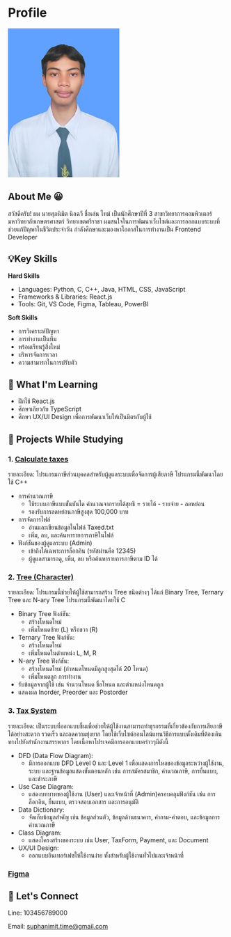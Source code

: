 # Profile
![img_me](img/ThisMe.jpg)

## About Me 😀
สวัสดีครับ!
ผม นายศุภนิมิต นิลฉวี ชื่อเล่น ไทม์ เป็นนักศึกษาปีที่ 3 สาขาวิทยาการคอมพิวเตอร์ มหาวิทยาลัยเกษตรศาสตร์ วิทยาเขตศรีราชา
ผมสนใจในการพัฒนาเว็บไซต์และการออกแบบระบบที่ช่วยแก้ปัญหาในชีวิตประจำวัน กำลังศึกษาและมองหาโอกาสในการทำงานเป็น Frontend Developer

## 💡Key Skills
**Hard Skills**
- Languages: Python, C, C++, Java, HTML, CSS, JavaScript
- Frameworks & Libraries: React.js
- Tools: Git, VS Code, Figma, Tableau, PowerBI
  
**Soft Skills**
- การวิเคราะห์ปัญหา
- การทำงานเป็นทีม
- พร้อมเรียนรู้สิ่งใหม่
- บริหารจัดการเวลา
- ความสามารถในการปรับตัว

## 🌱 What I'm Learning
- ฝึกใช้ React.js 
- ศึกษาเกียวกับ TypeScript
- ศึกษา UX/UI Design เพื่อการพัฒนาเว็บให้เป็นมิตรกับผู้ใช้

## 📂 Projects While Studying
### 1. [Calculate taxes](https://onlinegdb.com/6bRlgFcal)
รายละเอียด: โปรแกรมภาษีส่วนบุคคลสำหรับผู้ดูแลระบบเพื่อจัดการผู้เสียภาษี โปรแกรมนี้พัฒนาโดยใช้ C++
- การคำนวณภาษี
  - ใช้ระบบภาษีแบบขั้นบันได คำนวณจากรายได้สุทธิ = รายได้ - รายจ่าย - ลดหย่อน
  - รองรับการลดหย่อนภาษีสูงสุด 100,000 บาท
- การจัดการไฟล์
  - อ่านและเขียนข้อมูลในไฟล์ Taxed.txt
  - เพิ่ม, ลบ, และค้นหารายการภาษีในไฟล์
- ฟังก์ชันของผู้ดูแลระบบ (Admin)
  - เข้าถึงได้เฉพาะการล็อกอิน (รหัสผ่านคือ 12345)
  - ผู้ดูแลสามารถดู, เพิ่ม, ลบ หรือค้นหารายการภาษีตาม ID ได้

### 2. [Tree (Character)](https://onlinegdb.com/6bfahBgCa)
รายละเอียด: โปรแกรมนี้ช่วยให้ผู้ใช้สามารถสร้าง Tree ชนิดต่างๆ ได้แก่ Binary Tree, Ternary Tree และ N-ary Tree โปรแกรมนี้พัฒนาโดยใช้ C
- Binary Tree
  ฟังก์ชัน:
  - สร้างโหนดใหม่
  - เพิ่มโหนดซ้าย (L) หรือขวา (R)
- Ternary Tree
  ฟังก์ชัน:
  - สร้างโหนดใหม่
  - เพิ่มโหนดในตำแหน่ง L, M, R
- N-ary Tree
  ฟังก์ชัน:
  - สร้างโหนดใหม่ (กำหนดโหนดมีลูกสูงสุดได้ 20 โหนด)
  - เพิ่มโหนดลูก
การทำงาน
- รับข้อมูลจากผู้ใช้ เช่น จำนวนโหนด ชื่อโหนด และตำแหน่งโหนดลูก
- แสดงผล Inorder, Preorder และ Postorder

### 3. [Tax System](https://drive.google.com/file/d/1VYVDTkMCrS4Lsqxy6spAqlrpqFgRIMxk/view?usp=sharing)
รายละเอียด: เป็นระบบที่ออกแบบขึ้นเพื่อช่วยให้ผู้ใช้งานสามารถทำธุรกรรมที่เกี่ยวข้องกับการเสียภาษีได้อย่างสะดวก รวดเร็ว และลดความยุ่งยาก โดยใช้เว็บไซต์ออนไลน์แทนวิธีการแบบดั้งเดิมที่ต้องเดินทางไปยังสำนักงานสรรพากร โดยเนื้อหาโปรเจคมีการออกแบบคร่าวๆมีดังนี้
- DFD (Data Flow Diagram):
  - มีการออกแบบ DFD Level 0 และ Level 1 เพื่อแสดงการไหลของข้อมูลระหว่างผู้ใช้งาน, ระบบ และฐานข้อมูลแสดงขั้นตอนหลัก เช่น การสมัครสมาชิก, คำนวณภาษี, การยื่นแบบ, และชำระภาษี
- Use Case Diagram:
  - แสดงบทบาทของผู้ใช้งาน (User) และเจ้าหน้าที่ (Admin)ครอบคลุมฟังก์ชัน เช่น การล็อกอิน, ยื่นแบบ, ตรวจสอบเอกสาร และการอนุมัติ
- Data Dictionary:
  - จัดเก็บข้อมูลสำคัญ เช่น ข้อมูลส่วนตัว, ข้อมูลด้านธนาคาร, คำถาม-คำตอบ, และข้อมูลการคำนวณภาษี
- Class Diagram:
  - แสดงโครงสร้างของระบบ เช่น User, TaxForm, Payment, และ Document
- UX/UI Design:
  - ออกแบบอินเทอร์เฟซให้ใช้งานง่าย ทั้งสำหรับผู้ใช้งานทั่วไปและเจ้าหน้าที่
### [Figma](https://shorturl.asia/OUbDi)

## 🤝 Let's Connect
Line: 103456789000

Email: suphanimit.time@gmail.com
